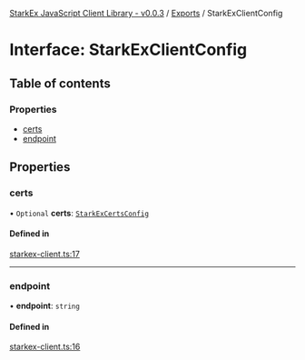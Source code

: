[StarkEx JavaScript Client Library - v0.0.3](../README.md) / [Exports](../modules.md) / StarkExClientConfig

# Interface: StarkExClientConfig

## Table of contents

### Properties

- [certs](StarkExClientConfig.md#certs)
- [endpoint](StarkExClientConfig.md#endpoint)

## Properties

### certs

• `Optional` **certs**: [`StarkExCertsConfig`](../modules.md#starkexcertsconfig)

#### Defined in

[starkex-client.ts:17](https://github.com/starkware-libs/starkex-js/blob/beb0349/src/lib/starkex-client.ts#L17)

---

### endpoint

• **endpoint**: `string`

#### Defined in

[starkex-client.ts:16](https://github.com/starkware-libs/starkex-js/blob/beb0349/src/lib/starkex-client.ts#L16)
